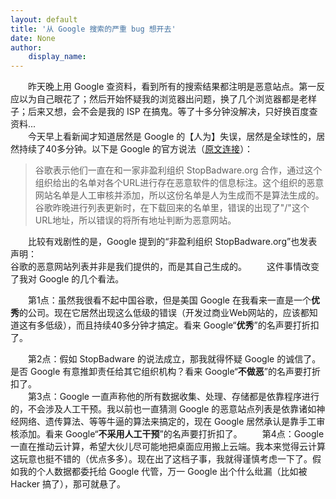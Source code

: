 ```yaml
---
layout: default
title: '从 Google 搜索的严重 bug 想开去'
date: None
author:
    display_name: 
---
```


　　昨天晚上用 Google 查资料，看到所有的搜索结果都注明是恶意站点。第一反应以为自己眼花了；然后开始怀疑我的浏览器出问题，换了几个浏览器都是老样子；后来又想，会不会是我的 ISP 在搞鬼。等了十多分钟没解决，只好换百度查资料...  
　　今天早上看新闻才知道居然是 Google 的【人为】失误，居然是全球性的，居然持续了40多分钟。以下是 Google 的官方说法（[原文连接](https://googleblog.blogspot.com/2009/01/this-site-may-harm-your-computer-on.html)）：  

> 谷歌表示他们一直在和一家非盈利组织 StopBadware.org 合作，通过这个组织给出的名单对各个URL进行存在恶意软件的信息标注。这个组织的恶意网站名单是人工审核并添加，所以这份名单是人为生成而不是算法生成的。谷歌昨晚进行列表更新时，在下载回来的名单里，错误的出现了"/"这个URL地址，所以错误的将所有地址判断为恶意网站。

　　比较有戏剧性的是，Google 提到的“非盈利组织 StopBadware.org”也发表声明：  
谷歌的恶意网站列表并非是我们提供的，而是其自己生成的。 　　这件事情改变了我对 Google 的几个看法。

　　第1点：虽然我很看不起中国谷歌，但是美国 Google 在我看来一直是一个**优秀**的公司。现在它居然出现这么低级的错误（开发过商业Web网站的，应该都知道这有多低级），而且持续40多分钟才搞定。看来 Google“**优秀**”的名声要打折扣了。

  
　　第2点：假如 StopBadware 的说法成立，那我就得怀疑 Google 的诚信了。是否 Google 有意推卸责任给其它组织机构？看来 Google“**不做恶**”的名声要打折扣了。  
　　第3点：Google 一直声称他的所有数据收集、处理、存储都是依靠程序进行的，不会涉及人工干预。我以前也一直猜测 Google 的恶意站点列表是依靠诸如神经网络、遗传算法、等等牛逼的算法来搞定的，现在 Google 居然承认是靠手工审核添加。看来 Google“**不采用人工干预**”的名声要打折扣了。 　　第4点：Google 一直在推动云计算，希望大伙儿尽可能地把桌面应用搬上云端。我本来觉得云计算这玩意也挺不错的（优点多多）。现在出了这档子事，我就得谨慎考虑一下了。假如我的个人数据都委托给 Google 代管，万一 Google 出个什么纰漏（比如被 Hacker 搞了），那可就悬了。

